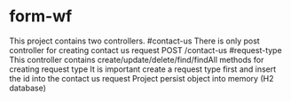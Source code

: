 # form-wf
This project contains two controllers.
#contact-us
There is only post controller for creating contact us request
POST /contact-us
#request-type
This controller contains create/update/delete/find/findAll methods for creating request type
It is important create a request type first and insert the id into the contact us request 
Project persist object into memory (H2 database)
